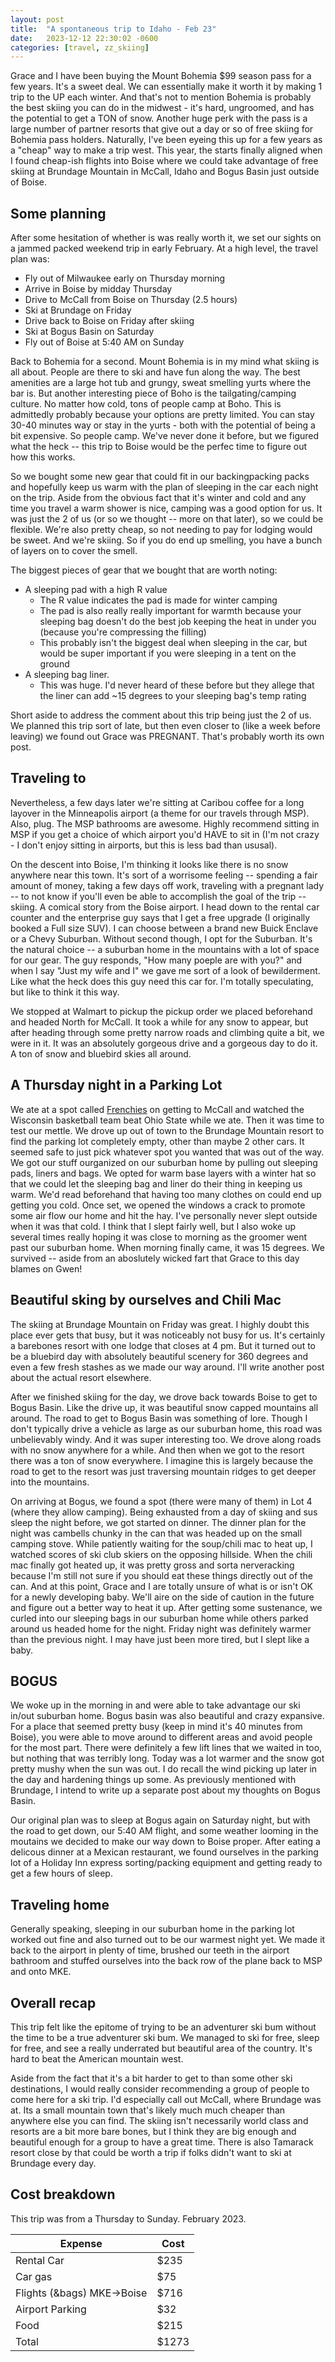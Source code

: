 ```yaml
---
layout: post
title:  "A spontaneous trip to Idaho - Feb 23"
date:   2023-12-12 22:30:02 -0600
categories: [travel, zz_skiing]
---
```


Grace and I have been buying the Mount Bohemia $99 season pass for a 
few years. It's a sweet deal. We can essentially make it worth it by 
making 1 trip to the UP each winter. And that's not to mention Bohemia
is probably the best skiing you can do in the midwest - it's hard, ungroomed, 
and has the potential to get a TON of snow. Another huge perk
with the pass is a large number of partner resorts that give out a day
or so of free skiing for Bohemia pass holders. Naturally, I've been 
eyeing this up for a few years as a "cheap" way to make a trip west. 
This year, the starts finally aligned when I found cheap-ish flights 
into Boise where we could take advantage of free skiing at
Brundage Mountain in McCall, Idaho and Bogus Basin just outside of Boise.


## Some planning
After some hesitation of whether is was really worth it, we set our sights on
a jammed packed weekend trip in early February. At a high level, the travel plan
was:
- Fly out of Milwaukee early on Thursday morning
- Arrive in Boise by midday Thursday
- Drive to McCall from Boise on Thursday (2.5 hours)
- Ski at Brundage on Friday 
- Drive back to Boise on Friday after skiing
- Ski at Bogus Basin on Saturday
- Fly out of Boise at 5:40 AM on Sunday

Back to Bohemia for a second. Mount Bohemia is in my mind what skiing is all 
about. People are there to ski and have fun along the way. The best
amenities are a large hot tub and grungy, sweat 
smelling yurts where the bar is. But another interesting piece of Boho is
the tailgating/camping culture. No matter how cold, tons of people camp at 
Boho. This is admittedly probably because your options are pretty limited. 
You can stay 30-40 minutes way or stay in the yurts - both with the potential of
being a bit expensive. So people camp. We've never done it before, but we figured
what the heck -- this trip to Boise would be the perfec time to figure out how
this works.

So we bought some new gear that could fit in our backingpacking packs and
hopefully keep us warm with the plan of sleeping in the car each night on the
trip. Aside from the obvious fact that it's winter and cold and any time you
travel a warm shower is nice, camping was a good option for us. It was just
the 2 of us (or so we thought -- more on that later), so we could be flexible.
We're also pretty cheap, so not needing to pay for lodging would be sweet. 
And we're skiing. So if you do end up smelling, you have a bunch of layers
on to cover the smell.

The biggest pieces of gear that we bought that are worth noting:
- A sleeping pad with a high R value
     - The R value indicates the pad is made for winter camping
     - The pad is also really really important for warmth because your
     sleeping bag doesn't do the best job keeping the heat in under you 
     (because you're compressing the filling)
     - This probably isn't the biggest deal when sleeping in the car, 
     but would be super important if you were sleeping in a tent on the 
     ground
- A sleeping bag liner.
     - This was huge. I'd never heard of these before but they allege that
     the liner can add ~15 degrees to your sleeping bag's temp rating

Short aside to address the comment about this trip being just the 2 of us.
We planned this trip sort of late, but then even closer to (like a week
before leaving) we found out Grace was PREGNANT. That's probably worth its
own post. 

## Traveling to
Nevertheless, a few days later we're sitting at Caribou coffee for a long layover in
the Minneapolis airport (a theme for our travels through MSP). Also, plug.
The MSP bathrooms are awesome. Highly recommend sitting in MSP if you get
a choice of which airport you'd HAVE to sit in (I'm not crazy - I don't 
enjoy sitting in airports, but this is less bad than ususal). 

On the descent into Boise, I'm thinking it looks like there is no snow anywhere
near this town. It's sort of a worrisome feeling -- spending a fair amount of money,
taking a few days off work, traveling with a pregnant lady -- to not know if you'll
even be able to accomplish the goal of the trip -- skiing. A comical story
from the Boise airport. I head down to the rental car counter and the enterprise guy
says that I get a free upgrade (I originally booked a Full size SUV). I can choose 
between a brand new Buick Enclave or a Chevy Suburban. Without second though, I opt
for the Suburban. It's the natural choice -- a suburban home in the mountains with 
a lot of space for our gear. The guy responds, "How many poeple are with you?" and when
I say "Just my wife and I" we gave me sort of a look of bewilderment. Like what the
heck does this guy need this car for. I'm totally speculating, but like to think it
this way.

We stopped at Walmart to pickup the pickup order we placed beforehand and headed North
for McCall. It took a while for any snow to appear, but after heading through some 
pretty narrow roads and climbing quite a bit, we were in it. It was an absolutely 
gorgeous drive and a gorgeous day to do it. A ton of snow and bluebird skies all around.

## A Thursday night in a Parking Lot
We ate at a spot called [Frenchies] on getting to McCall and watched the Wisconsin
basketball team beat Ohio State while we ate. Then it was time to test our mettle. We drove
up out of town to the Brundage Mountain resort to find the parking lot completely empty, other
than maybe 2 other cars. It seemed safe to just pick whatever spot you wanted that was out of
the way. We got our stuff ourganized on our suburban home by pulling out sleeping
pads, liners and bags. We opted for warm base layers with a winter hat so that we could let the
sleeping bag and liner do their thing in keeping us warm. We'd read beforehand that
having too many clothes on could end up getting you cold. Once set, we opened the windows 
a crack to promote some air flow our home and hit the hay. I've personally never slept
outside when it was that cold. I think that I slept fairly well, but I also woke up 
several times really hoping it was close to morning as the groomer went past our suburban home.
When morning finally came, it was 15 degrees.
We survived -- aside from an aboslutely wicked fart that Grace to this day blames on Gwen!    

## Beautiful sking by ourselves and Chili Mac
The skiing at Brundage Mountain on Friday was great. I highly doubt this place ever gets 
that busy, but it was noticeably not busy for us. It's certainly a barebones resort with 
one lodge that closes at 4 pm. But it turned out to be a bluebird day with absolutely 
beautiful scenery for 360 degrees and even a few fresh stashes as we made our way around. 
I'll write another post about the actual resort elsewhere. 

After we finished skiing for the day, we drove back towards Boise to get to Bogus Basin. 
Like the drive up, it was beautiful snow capped mountains all around. The road to get to
Bogus Basin was something of lore. Though I don't typically drive a vehicle as large as 
our suburban home, this road was unbelievably windy. And it was super interesting too. We 
drove along roads with no snow anywhere for a while. And then when we got to the resort
there was a ton of snow everywhere. I imagine this is largely because the road to get to 
the resort was just traversing mountain ridges to get deeper into the mountains. 

On arriving at Bogus, we found a spot (there were many of them) in Lot 4 (where they 
allow camping). Being exhausted from a day of skiing and sus sleep the night before, we 
got started 
on dinner. The dinner plan for the night was cambells chunky in the can that was headed up
on the small camping stove.  While patiently waiting for the soup/chili mac to heat up, 
I watched scores of ski club skiers on the opposing hillside. When the chili mac finally
got heated up, it was pretty gross and sorta nerveracking because I'm still not sure if 
you should eat these things directly out of the can. And at this point, Grace and I are 
totally unsure of what is or isn't OK for a newly developing baby.
We'll aire on the side of caution in the future and figure out a better way to heat it 
up. After getting some sustenance, we curled into our sleeping bags in our suburban home 
while others parked around us headed home for the night. Friday night was definitely 
warmer than the previous night. I may have just been more tired, but I slept like a baby. 

## BOGUS 
We woke up in the morning in and were able to take advantage our ski in/out suburban home.
Bogus basin was also beautiful and crazy expansive. For a place that seemed pretty busy 
(keep in mind it's 40 minutes from Boise), you were able to move around to different
areas and avoid people for the most part. There were definitely a few lift lines that we
waited in too, but nothing that was terribly long. Today was a lot warmer and the snow 
got pretty mushy when the sun was out. I do recall the wind picking up later in the day 
and hardening things up some. As previously mentioned with Brundage, I intend to write up
a separate post about my thoughts on Bogus Basin.

Our original plan was to sleep at Bogus again on Saturday night, but with the road to get
down, our 5:40 AM flight, and some weather looming in the moutains we decided to make our
way down to Boise proper. After eating a delicous dinner at a Mexican restaurant, we found
ourselves in the parking lot of a Holiday Inn express sorting/packing equipment and getting
ready to get a few hours of sleep.

## Traveling home
Generally speaking, sleeping in our suburban home in the parking lot worked out fine and also
turned out to be our warmest night yet. We made it back to the airport in plenty of time, 
brushed our teeth in the airport bathroom and stuffed ourselves into the back row of the 
plane back to MSP and onto MKE. 

## Overall recap
This trip felt like the epitome of trying to be an adventurer ski bum without the time to
be a true adventurer ski bum. We managed to ski for free, sleep for free, and see a 
really underrated but beautiful area of the country. It's hard to beat the American 
mountain west. 

Aside from the fact that it's a bit harder to get to than some other ski destinations, I 
would really consider recommending a group of people to come here for a ski trip. I'd 
especially call out McCall, where Brundage was at. Its a small mountain town that's 
likely much much cheaper than anywhere else you can find. The skiing isn't necessarily 
world class and resorts are a bit more bare bones, but I think they are big enough and 
beautiful enough for a group to have a great time. There is also Tamarack resort close by 
that could be worth a trip if folks didn't want to ski at Brundage every day. 

## Cost breakdown
This trip was from a Thursday to Sunday. February 2023.

| Expense                          | Cost |
|----------------------------------|------|
|Rental Car                        | $235 |
|Car gas                           | $75  |
|Flights (&bags) MKE->Boise        | $716 |
|Airport Parking                   | $32  |
|Food                              | $215 |
|Total                             | $1273|


[Frenchies]:https://frenchiesonthird.squarespace.com/